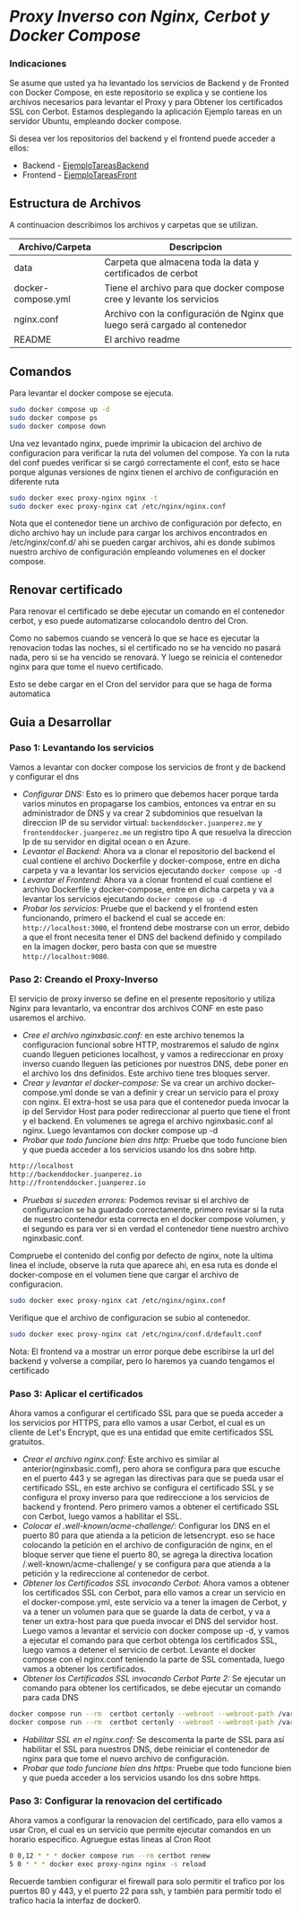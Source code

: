 # _Proxy Inverso con Nginx, Cerbot y Docker Compose_

### Indicaciones
Se asume que usted ya ha levantado los servicios de Backend y de Fronted con Docker Compose, en este repositorio se explica y se contiene los archivos necesarios para levantar el Proxy y para Obtener los certificados SSL con Cerbot.
Estamos desplegando la aplicación Ejemplo tareas en un servidor Ubuntu, empleando docker compose.

Si desea ver los repositorios del backend y el frontend puede acceder a ellos:
- Backend - [EjemploTareasBackend](https://github.com/calderonperaza/ejemplotareasBackEndExpress)
- Frontend - [EjemploTareasFront](https://github.com/calderonperaza/ejemplotareasfrontend)

## Estructura de Archivos

A continuacion describimos los archivos y carpetas que se utilizan.

| Archivo/Carpeta | Descripcion |
| ------ | ------ |
| data | Carpeta que almacena toda la data y certificados de cerbot|
| docker-compose.yml | Tiene el archivo para que docker compose cree y levante los servicios |
| nginx.conf | Archivo con la configuración de Nginx que luego será cargado al contenedor |
| README | El archivo readme |


## Comandos
Para levantar el docker compose se ejecuta.

```sh
sudo docker compose up -d
sudo docker compose ps
sudo docker compose down
```

Una vez levantado nginx, puede imprimir la ubicacion del archivo de configuracion para verificar la ruta del volumen del compose. Ya con la ruta del conf puedes verificar si se cargó correctamente el conf, esto se hace porque algunas versiones de nginx tienen el archivo de configuración en diferente ruta

```sh
sudo docker exec proxy-nginx nginx -t
sudo docker exec proxy-nginx cat /etc/nginx/nginx.conf
```
Nota que el contenedor tiene un archivo de configuración por defecto, en dicho archivo hay un include para cargar los archivos encontrados en /etc/nginx/conf.d/ ahi se pueden cargar archivos, ahi es donde subimos nuestro archivo de configuración empleando volumenes en el docker compose.

## Renovar certificado
Para renovar el certificado se debe ejecutar un comando en el contenedor cerbot, y eso puede automatizarse colocandolo dentro del Cron.

Como no sabemos cuando se vencerá lo que se hace es ejecutar la renovacion todas las noches, si el certificado no se ha vencido no pasará nada, pero si se ha vencido se renovará. Y luego se reinicia el contenedor nginx para que tome el nuevo certificado.


Esto se debe cargar en el Cron del servidor para que se haga de forma automatica

## Guia a Desarrollar

### Paso 1: Levantando los servicios
Vamos a levantar con docker compose los servicios de front y de backend y configurar el dns

- _Configurar DNS:_ Esto es lo primero que debemos hacer porque tarda varios minutos en propagarse los cambios, entonces va entrar en su administrador de DNS y va crear 2 subdominios que resuelvan la direccion IP de su servidor virtual: `backenddocker.juanperez.me` y `frontenddocker.juanperez.me` un registro tipo A que resuelva la direccion Ip de su servidor en digital ocean o en Azure.
- _Levantar el Backend:_ Ahora va a clonar el repositorio del backend el cual contiene el archivo Dockerfile y docker-compose, entre en dicha carpeta y va a levantar los servicios ejecutando `docker compose up -d`
- _Levantar el Frontend:_ Ahora va a clonar frontend el cual contiene el archivo Dockerfile y docker-compose, entre en dicha carpeta y va a levantar los servicios ejecutando `docker compose up -d`
- _Probar los servicios:_ Pruebe que el backend y el frontend esten funcionando, primero el backend el cual se accede en: `http://localhost:3000`, el frontend debe mostrarse con un error, debido a que el front necesita tener el DNS del backend definido y compilado en la imagen docker, pero basta con que se muestre `http://localhost:9080`.

### Paso 2: Creando el Proxy-Inverso
El servicio de proxy inverso se define en el presente repositorio y utiliza Nginx para levantarlo, va encontrar dos archivos CONF en este paso usaremos el archivo.

- _Cree el archivo nginxbasic.conf:_ en este archivo tenemos la configuracion funcional sobre HTTP, mostraremos el saludo de nginx cuando lleguen peticiones localhost, y vamos a redireccionar en proxy inverso cuando lleguen las peticiones por nuestros DNS, debe poner en el archivo los dns definidos. Este archivo tiene tres bloques server.
- _Crear y levantar el docker-compose:_ Se va crear un archivo docker-compose.yml donde se van a definir y crear un servicio para el proxy con nginx. El extra-host se usa para que el contenedor pueda invocar la ip del Servidor Host para poder redireccionar al puerto que tiene el front y el backend. En volumenes se agrega el archivo nginxbasic.conf al nginx. Luego levantamos con docker compose up -d
- _Probar que todo funcione bien dns http:_ Pruebe que todo funcione bien y que pueda acceder a los servicios usando los dns sobre http.
```sh
http://localhost
http://backenddocker.juanperez.io
http://frontenddocker.juanperez.io
```
- _Pruebas si suceden errores:_ Podemos revisar si el archivo de configuracion se ha guardado correctamente, primero revisar si la ruta de nuestro contenedor esta correcta en el docker compose volumen, y el segundo es para ver si en verdad el contenedor tiene nuestro archivo nginxbasic.conf.

Compruebe el contenido del config por defecto de nginx, note la ultima linea el include, observe la ruta que aparece ahi, en esa ruta es donde el docker-compose en el volumen tiene que cargar el archivo de configuracion.
```sh
sudo docker exec proxy-nginx cat /etc/nginx/nginx.conf
```

Verifique que el archivo de configuracion se subio al contenedor.
```sh
sudo docker exec proxy-nginx cat /etc/nginx/conf.d/default.conf
```
Nota: El frontend va a mostrar un error porque debe escribirse la url del backend y volverse a compilar, pero lo haremos ya cuando tengamos el certificado

### Paso 3: Aplicar el certificados

Ahora vamos a configurar el certificado SSL para que se pueda acceder a los servicios por HTTPS, para ello vamos a usar Cerbot, el cual es un cliente de Let's Encrypt, que es una entidad que emite certificados SSL gratuitos.

- _Crear el archivo nginx.conf:_ Este archivo es similar al anterior(nginxbasic.comf), pero ahora se configura para que escuche en el puerto 443 y se agregan las directivas para que se pueda usar el certificado SSL, en este archivo se configura el certificado SSL y se configura el proxy inverso para que redireccione a los servicios de backend y frontend. Pero primero vamos a obtener el certificado SSL con Cerbot, luego vamos a habilitar el SSL.
- _Colocar el .well-known/acme-challenge/:_ Configurar los DNS en el puerto 80 para que atienda a la peticion de letsencrypt. eso se hace colocando la petición en el archivo de configuración de nginx, en el bloque server que tiene el puerto 80, se agrega la directiva location /.well-known/acme-challenge/ y se configura para que atienda a la petición y la redireccione al contenedor de cerbot.
- _Obtener los Certificados SSL invocando Cerbot:_ Ahora vamos a obtener los certificados SSL con Cerbot, para ello vamos a crear un servicio en el docker-compose.yml, este servicio va a tener la imagen de Cerbot, y va a tener un volumen para que se guarde la data de cerbot, y va a tener un extra-host para que pueda invocar el DNS del servidor host. Luego vamos a levantar el servicio con docker compose up -d, y vamos a ejecutar el comando para que cerbot obtenga los certificados SSL, luego vamos a detener el servicio de cerbot. Levante el docker compose con el nginx.conf teniendo la parte de SSL comentada, luego vamos a obtener los certificados. 
- _Obtener los Certificados SSL invocando Cerbot Parte 2:_ Se ejecutar un comando para obtener los certificados, se debe ejecutar un comando para cada DNS
```sh
docker compose run --rm  certbot certonly --webroot --webroot-path /var/www/certbot/ -d backenddocker.juanperez.io
docker compose run --rm  certbot certonly --webroot --webroot-path /var/www/certbot/ -d frontenddocker.juanperez.io
```
- _Habilitar SSL en el nginx.conf:_ Se descomenta la parte de SSL para así habilitar el SSL para nuestros DNS, debe reiniciar el contenedor de nginx para que tome el nuevo archivo de configuración.
- _Probar que todo funcione bien dns https:_ Pruebe que todo funcione bien y que pueda acceder a los servicios usando los dns sobre https.


### Paso 3: Configurar la renovacion del certificado

Ahora vamos a configurar la renovacion del certificado, para ello vamos a usar Cron, el cual es un servicio que permite ejecutar comandos en un horario especifico. Agruegue estas lineas al Cron Root

```sh
0 0,12 * * * docker compose run --rm certbot renew
5 0 * * * docker exec proxy-nginx nginx -s reload
```

Recuerde tambien configurar el firewall para solo permitir el trafico por los puertos 80 y 443, y el puerto 22 para ssh, y también para permitir todo el trafico hacia la interfaz de docker0.